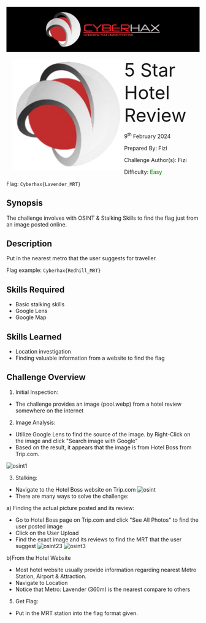 ![img](../../assets/banner.png)

<img src="../../assets/cyberhax.png" style="margin-left: 20px; zoom: 80%;" align=left />
<font size="10">5 Star Hotel Review</font>

9<sup>th</sup> February 2024

​Prepared By: Fizi

​Challenge Author(s): Fizi

​Difficulty: <font color=green>Easy</font>

Flag: `Cyberhax{Lavender_MRT}`

## Synopsis

The challenge involves with OSINT & Stalking Skills to find the flag just from an image posted online.

## Description

Put in the nearest metro that the user suggests for traveller.

Flag example: `Cyberhax{Redhill_MRT}`


## Skills Required

- Basic stalking skills
- Google Lens 
- Google Map

## Skills Learned

- Location investigation
- Finding valuable information from a website to find the flag

## Challenge Overview

1. Initial Inspection:
  - The challenge provides an image (pool.webp) from a hotel review somewhere on the internet

2. Image Analysis:
  - Utilize Google Lens to find the source of the image. by Right-Click on the image and click "Search image with Google"
  - Based on the result, it appears that the image is from Hotel Boss from Trip.com.

![osint1](https://github.com/FROST8ytes/Cyberhax-Hacking-101/assets/131322679/3541c9e1-6fe0-4168-b7b9-f05856ac6109)


3. Stalking:
  - Navigate to the Hotel Boss website on Trip.com
    ![osint](https://github.com/FROST8ytes/Cyberhax-Hacking-101/assets/131322679/3eadd334-d502-4634-bfc1-80e6dbc4ec16)
  - There are many ways to solve the challenge:

a) Finding the actual picture posted and its review:
- Go to Hotel Boss page on Trip.com and click "See All Photos" to find the user posted image
- Click on the User Upload 
- Find the exact image and its reviews to find the MRT that the user suggest
![osint23](https://github.com/FROST8ytes/Cyberhax-Hacking-101/assets/131322679/04573c0a-c2d8-4e09-a166-4495ef66db6e)
![osint3](https://github.com/FROST8ytes/Cyberhax-Hacking-101/assets/131322679/c64cd5f8-fd73-4669-b433-ca6032570b22)

b)From the Hotel Website
- Most hotel website usually provide information regarding nearest Metro Station, Airport & Attraction.
- Navigate to Location
- Notice that Metro: Lavender (360m) is the nearest compare to others
  


5. Get Flag:
  - Put in the MRT station into the flag format given.
